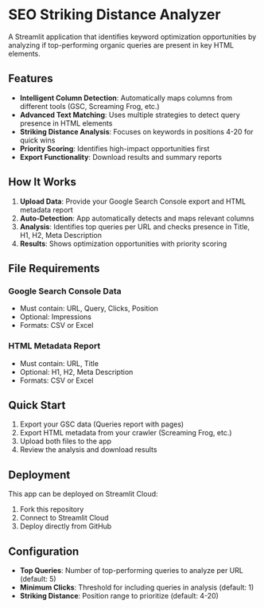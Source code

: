 # SEO Striking Distance Analyzer

A Streamlit application that identifies keyword optimization opportunities by analyzing if top-performing organic queries are present in key HTML elements.

## Features

- **Intelligent Column Detection**: Automatically maps columns from different tools (GSC, Screaming Frog, etc.)
- **Advanced Text Matching**: Uses multiple strategies to detect query presence in HTML elements
- **Striking Distance Analysis**: Focuses on keywords in positions 4-20 for quick wins
- **Priority Scoring**: Identifies high-impact opportunities first
- **Export Functionality**: Download results and summary reports

## How It Works

1. **Upload Data**: Provide your Google Search Console export and HTML metadata report
2. **Auto-Detection**: App automatically detects and maps relevant columns
3. **Analysis**: Identifies top queries per URL and checks presence in Title, H1, H2, Meta Description
4. **Results**: Shows optimization opportunities with priority scoring

## File Requirements

### Google Search Console Data
- Must contain: URL, Query, Clicks, Position
- Optional: Impressions
- Formats: CSV or Excel

### HTML Metadata Report  
- Must contain: URL, Title
- Optional: H1, H2, Meta Description
- Formats: CSV or Excel

## Quick Start

1. Export your GSC data (Queries report with pages)
2. Export HTML metadata from your crawler (Screaming Frog, etc.)
3. Upload both files to the app
4. Review the analysis and download results

## Deployment

This app can be deployed on Streamlit Cloud:

1. Fork this repository
2. Connect to Streamlit Cloud
3. Deploy directly from GitHub

## Configuration

- **Top Queries**: Number of top-performing queries to analyze per URL (default: 5)
- **Minimum Clicks**: Threshold for including queries in analysis (default: 1)
- **Striking Distance**: Position range to prioritize (default: 4-20)
